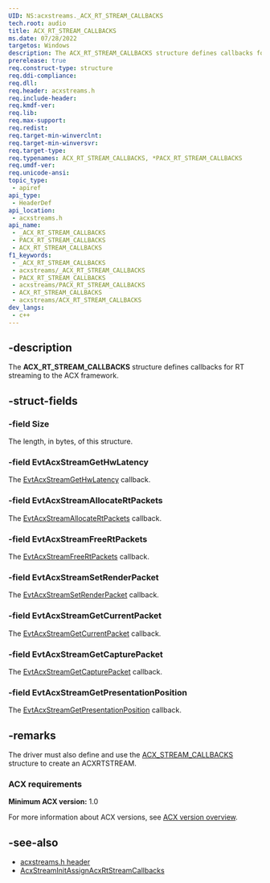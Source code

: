 ```yaml
---
UID: NS:acxstreams._ACX_RT_STREAM_CALLBACKS
tech.root: audio
title: ACX_RT_STREAM_CALLBACKS
ms.date: 07/28/2022
targetos: Windows
description: The ACX_RT_STREAM_CALLBACKS structure defines callbacks for RT streaming to the ACX framework.
prerelease: true
req.construct-type: structure
req.ddi-compliance: 
req.dll: 
req.header: acxstreams.h
req.include-header: 
req.kmdf-ver: 
req.lib: 
req.max-support: 
req.redist: 
req.target-min-winverclnt: 
req.target-min-winversvr: 
req.target-type: 
req.typenames: ACX_RT_STREAM_CALLBACKS, *PACX_RT_STREAM_CALLBACKS
req.umdf-ver: 
req.unicode-ansi: 
topic_type:
 - apiref
api_type:
 - HeaderDef
api_location:
 - acxstreams.h
api_name:
 - _ACX_RT_STREAM_CALLBACKS
 - PACX_RT_STREAM_CALLBACKS
 - ACX_RT_STREAM_CALLBACKS
f1_keywords:
 - _ACX_RT_STREAM_CALLBACKS
 - acxstreams/_ACX_RT_STREAM_CALLBACKS
 - PACX_RT_STREAM_CALLBACKS
 - acxstreams/PACX_RT_STREAM_CALLBACKS
 - ACX_RT_STREAM_CALLBACKS
 - acxstreams/ACX_RT_STREAM_CALLBACKS
dev_langs:
 - c++
---
```


## -description

The **ACX_RT_STREAM_CALLBACKS** structure defines callbacks for RT streaming to the ACX framework.

## -struct-fields

### -field Size

The length, in bytes, of this structure.

### -field EvtAcxStreamGetHwLatency

The [EvtAcxStreamGetHwLatency](nc-acxstreams-evt_acx_stream_get_hw_latency.md) callback.

### -field EvtAcxStreamAllocateRtPackets

The [EvtAcxStreamAllocateRtPackets](nc-acxstreams-evt_acx_stream_allocate_rtpackets.md) callback.

### -field EvtAcxStreamFreeRtPackets

The [EvtAcxStreamFreeRtPackets](nc-acxstreams-evt_acx_stream_free_rtpackets.md) callback.

### -field EvtAcxStreamSetRenderPacket

The [EvtAcxStreamSetRenderPacket](nc-acxstreams-evt_acx_stream_set_render_packet.md) callback.

### -field EvtAcxStreamGetCurrentPacket

The [EvtAcxStreamGetCurrentPacket](nc-acxstreams-evt_acx_stream_get_current_packet.md) callback.

### -field EvtAcxStreamGetCapturePacket

The [EvtAcxStreamGetCapturePacket](nc-acxstreams-evt_acx_stream_get_capture_packet.md) callback.

### -field EvtAcxStreamGetPresentationPosition

The [EvtAcxStreamGetPresentationPosition](nc-acxstreams-evt_acx_stream_get_presentation_position.md) callback.

## -remarks

The driver must also define and use the [ACX_STREAM_CALLBACKS](ns-acxstreams-acx_stream_callbacks.md) structure to create an ACXRTSTREAM.

### ACX requirements

**Minimum ACX version:** 1.0

For more information about ACX versions, see [ACX version overview](/windows-hardware/drivers/audio/acx-version-overview).

## -see-also

- [acxstreams.h header](index.md)
- [AcxStreamInitAssignAcxRtStreamCallbacks](nf-acxstreams-acxstreaminitassignacxrtstreamcallbacks.md)
